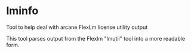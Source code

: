 # lminfo
Tool to help deal with arcane FlexLm license utility output

This tool parses output from the Flexlm "lmutil" tool into a more readable form.
